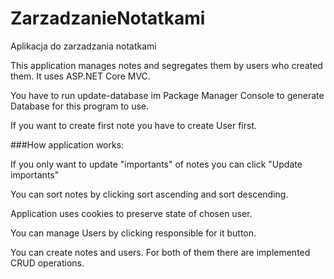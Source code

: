 # ZarzadzanieNotatkami
Aplikacja do zarzadzania notatkami

This application manages notes and segregates them by users who created them.
It uses ASP.NET Core MVC.

You have to run update-database im Package Manager Console to generate Database for this program to use.

If you want to create first note you have to create User first.

###How application works:

If you only want to update "importants" of notes you can click "Update importants"

You can sort notes by clicking sort ascending and sort descending.

Application uses cookies to preserve state of chosen user.

You can manage Users by clicking responsible for it button.

You can create notes and users. For both of them there are implemented CRUD operations.
